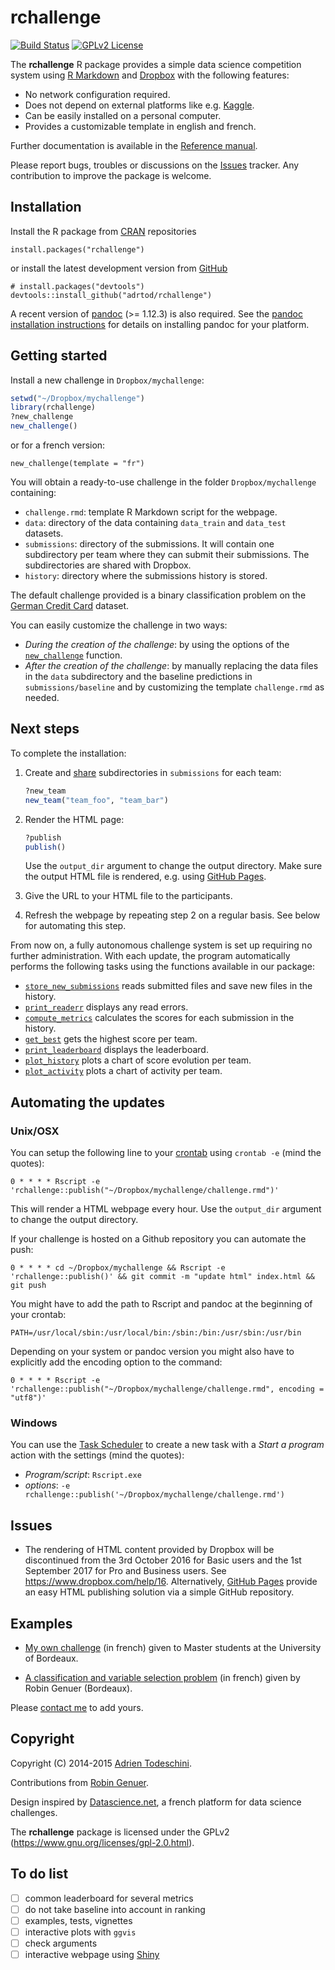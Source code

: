 rchallenge
==========
[![Build Status](https://travis-ci.org/adrtod/rchallenge.svg)](https://travis-ci.org/adrtod/rchallenge)
[![GPLv2 License](https://img.shields.io/badge/license-GPLv2-blue.svg)](https://www.gnu.org/licenses/gpl-2.0.html)

The **rchallenge** R package provides a simple data science competition system using [R Markdown](http://rmarkdown.rstudio.com/) 
and [Dropbox](https://www.dropbox.com/) with the following features:

- No network configuration required.
- Does not depend on external platforms like e.g. [Kaggle](https://www.kaggle.com/).
- Can be easily installed on a personal computer.
- Provides a customizable template in english and french.

Further documentation is available in the [Reference manual](https://adrtod.github.io/rchallenge/reference/).

Please report bugs, troubles or discussions on the [Issues](https://github.com/adrtod/rchallenge/issues) tracker. Any contribution to improve the package is welcome.

## Installation
Install the R package from [CRAN](https://cran.r-project.org/package=rchallenge) repositories
```
install.packages("rchallenge")
```
or install the latest development version from [GitHub](https://github.com/adrtod/rchallenge)
```
# install.packages("devtools")
devtools::install_github("adrtod/rchallenge")
```

A recent version of [pandoc](http://johnmacfarlane.net/pandoc/) (>= 1.12.3) is also required. See the [pandoc installation instructions](https://github.com/rstudio/rmarkdown/blob/master/PANDOC.md) for details on installing pandoc for your platform.

## Getting started
Install a new challenge in `Dropbox/mychallenge`:
```R
setwd("~/Dropbox/mychallenge")
library(rchallenge)
?new_challenge
new_challenge()
```

or for a french version:
```
new_challenge(template = "fr")
```

You will obtain a ready-to-use challenge in the folder `Dropbox/mychallenge` containing:

- `challenge.rmd`: template R Markdown script for the webpage.
- `data`: directory of the data containing `data_train` and `data_test` datasets.
- `submissions`: directory of the submissions. It will contain one subdirectory per team where they can submit their submissions. The subdirectories are shared with Dropbox.
- `history`: directory where the submissions history is stored.


The default challenge provided is a binary classification problem on the [German Credit Card](https://goo.gl/ndMhNw) dataset.

You can easily customize the challenge in two ways:

- *During the creation of the challenge*: by using the options of the [`new_challenge`](https://adrtod.github.io/rchallenge/reference/new_challenge.html) function.
- *After the creation of the challenge*: by manually replacing the data files in the `data` subdirectory and the baseline predictions in `submissions/baseline` and by customizing the template `challenge.rmd` as needed.

## Next steps
To complete the installation:

1. Create and [share](https://www.dropbox.com/en/help/19) subdirectories in `submissions` for each team:
    ```R
    ?new_team
    new_team("team_foo", "team_bar")
    ```

2. Render the HTML page:
    ```R
    ?publish
    publish()
    ```
    Use the `output_dir` argument to change the output directory.
    Make sure the output HTML file is rendered, e.g. using [GitHub Pages](https://pages.github.com/).

3. Give the URL to your HTML file to the participants.
    
4. Refresh the webpage by repeating step 2 on a regular basis. See below for automating this step.

From now on, a fully autonomous challenge system is set up requiring no further 
administration. With each update, the program automatically performs the following
tasks using the functions available in our package:

- [`store_new_submissions`](https://adrtod.github.io/rchallenge/reference/store_new_submissions.html) reads submitted files and save new files in the history.
- [`print_readerr`](https://adrtod.github.io/rchallenge/reference/print_readerr.html) displays any read errors.
- [`compute_metrics`](https://adrtod.github.io/rchallenge/reference/compute_metrics.html) calculates the scores for each submission in the history.
- [`get_best`](https://adrtod.github.io/rchallenge/reference/get_best.html) gets the highest score per team.
- [`print_leaderboard`](https://adrtod.github.io/rchallenge/reference/print_leaderboard.html) displays the leaderboard.
- [`plot_history`](https://adrtod.github.io/rchallenge/reference/plot_history.html) plots a chart of score evolution per team.
- [`plot_activity`](https://adrtod.github.io/rchallenge/reference/plot_activity.html) plots a chart of activity per team.

## Automating the updates

### Unix/OSX

You can setup the following line to your [crontab](https://en.wikipedia.org/wiki/Cron) using `crontab -e` (mind the quotes):
```
0 * * * * Rscript -e 'rchallenge::publish("~/Dropbox/mychallenge/challenge.rmd")'
```
This will render a HTML webpage every hour.
Use the `output_dir` argument to change the output directory.

If your challenge is hosted on a Github repository you can automate the push:
```
0 * * * * cd ~/Dropbox/mychallenge && Rscript -e 'rchallenge::publish()' && git commit -m "update html" index.html && git push
```

You might have to add the path to Rscript and pandoc at the beginning of your crontab:
```
PATH=/usr/local/sbin:/usr/local/bin:/sbin:/bin:/usr/sbin:/usr/bin
```

Depending on your system or pandoc version you might also have to explicitly add the encoding option to the command:
```
0 * * * * Rscript -e 'rchallenge::publish("~/Dropbox/mychallenge/challenge.rmd", encoding = "utf8")'
```


### Windows

You can use the [Task Scheduler](https://technet.microsoft.com/en-us/library/cc748993(v=ws.11).aspx) to create a new task with a *Start a program* action with the settings (mind the quotes):

- *Program/script*: `Rscript.exe`
- *options*: `-e rchallenge::publish('~/Dropbox/mychallenge/challenge.rmd')`

## Issues

- The rendering of HTML content provided by Dropbox will be discontinued from the 3rd October 2016 for Basic users and the 1st September 2017 for Pro and Business users. See <https://www.dropbox.com/help/16>. Alternatively, [GitHub Pages](https://pages.github.com/) provide an easy HTML publishing solution via a simple GitHub repository.

## Examples
- [My own challenge](https://adrtod.github.io/challenge-mimse2014/) (in french) given to Master students at the University of Bordeaux.

- [A classification and variable selection problem](https://dl.dropboxusercontent.com/u/50849929/challenge_fr.html) (in french) given by Robin Genuer (Bordeaux).

Please [contact me](https://adrtod.github.io/) to add yours.

## Copyright
Copyright (C) 2014-2015 [Adrien Todeschini](https://adrtod.github.io/).

Contributions from [Robin Genuer](http://robin.genuer.fr/).

Design inspired by [Datascience.net](https://www.datascience.net/), a french platform
for data science challenges.

The **rchallenge** package is licensed under the GPLv2 (https://www.gnu.org/licenses/gpl-2.0.html).

## To do list
- [ ] common leaderboard for several metrics
- [ ] do not take baseline into account in ranking
- [ ] examples, tests, vignettes
- [ ] interactive plots with `ggvis`
- [ ] check arguments
- [ ] interactive webpage using [Shiny](http://shiny.rstudio.com/)

